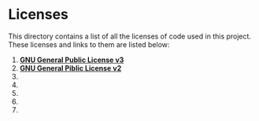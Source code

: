 # Licenses

This directory contains a list of all the licenses of code used in this project. These licenses and links to them are listed below:

1. [**GNU General Public License v3**](https://github.com/WachterJud/qaul.net/blob/master/Licenses/GPLv3.txt)
2. [**GNU General Piblic License v2**](https://github.com/WachterJud/qaul.net/blob/master/Licenses/GPLv2.txt)
3. []()
4. []()
5. []()
6. []()
7. []()
